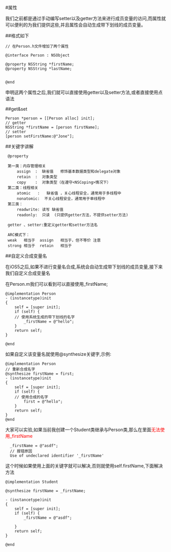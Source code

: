 
#属性

我们之前都是通过手动编写setter以及getter方法来进行成员变量的访问,而属性就可以便利的为我们提供这些,并且属性会自动生成带下划线的成员变量。

##格式如下

```objc
// 在Person.h文件增加了两个属性

@interface Person : NSObject

@property NSString *firstName;
@property NSString *lastName;


@end

```

申明这两个属性之后,我们就可以直接使用getter以及setter方法,或者直接使用点语法

##get&set

```objc
Person *person = [[Person alloc] init];
// getter
NSString *firstName = [person firstName];
// setter
[person setFirstName:@"Jone"];
```

##关键字讲解

```objc
 @property

 第一类：内存管理相关
     assign  :  缺省值   修饰基本数据类型和delegate对象
     retain  :  对象类型
     copy    :  对象类型（在遵守<NSCoping>情况下）
 第二类：线程相关
     atomic   :   缺省值 ，关心线程安全，通常用于多线程中
     nonatomic:  不关心线程安全，通常用于单线程中
 第三类：
     readwrite: 读写 缺省值
     readonly:  只读  (只提供getter方法，不提供setter方法)

 getter 、setter:重定义getter和setter方法名

 ARC模式下：
 weak   相当于  assign   相当于，但不等价 注意
 strong 相当于  retain   相当于

```


##自定义合成变量名

在iOS5之后,如果不进行变量名合成,系统会自动生成带下划线的成员变量,接下来我们自定义合成变量名

在Person.m我们可以看到可以直接使用_firstName;

```objc
@implementation Person
- (instancetype)init
{
    self = [super init];
    if (self) {
    // 使用系统生成的带下划线的名字
        _firstName = @"hello";
    }
    return self;
}

@end
```

如果自定义该变量名就使用@synthesize关键字,示例:

```objc
@implementation Person
// 重新合成名字
@synthesize firstName = first;
- (instancetype)init
{
    self = [super init];
    if (self) {
    // 使用合成的名字
        first = @"hello";
    }
    return self;
}
@end
```

大家可以实验,如果当前我创建一个Student类继承与Person类,那么在里面<font color = "red">无法使用_firstName</font>

```objc
  _firstName = @"asdf";
  // 报错原因
  Use of undeclared identifier '_firstName'
```

这个时候如果使用上面的关键字就可以解决,否则就使用self.firstName,下面解决方法

```objc
@implementation Student

@synthesize firstName = _firstName;

- (instancetype)init
{
    self = [super init];
    if (self) {
        _firstName = @"asdf";

    }
    return self;
}

@end

```


